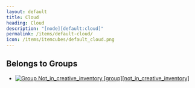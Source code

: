 ```yaml
---
layout: default
title: Cloud
heading: Cloud
description: "[node][default:cloud]"
permalink: /items/default-cloud/
icon: /items/itemcubes/default_cloud.png
---
```



## Belongs to Groups

<ul class="list-items">
    <li><a href="{{site.baseurl}}/items/group-not-in-creative-inventory/"><img src="{{site.baseurl}}/assets/img/items/group.png" data-toggle="tooltip" title="Group Not_in_creative_inventory [group][not_in_creative_inventory]"></a></li>
</ul>
